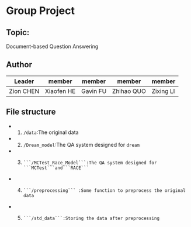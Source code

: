 # Group Project


## Topic: 
Document-based Question Answering

## Author
| Leader | member | member | member | member |
| --------------------  | ---------- | ------------- | ------ | ---- |
| Zion CHEN  | Xiaofen HE     | Gavin FU          | Zhihao QUO      | Zixing LI|


## File structure

- 1.	```/data```:The original data
- 2.	```/Dream_model```:The QA system designed for ```dream```
- 3.	 ```/MCTest_Race_Model```:The QA system designed for ```MCTest```and```RACE```
- 4.	 ```/preprocessing``` :Some function to preprocess the original data
- 5.	 ```/std_data```:Storing the data after preprocessing
        

